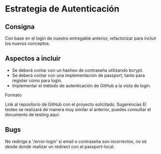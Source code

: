 # Estrategia de Autenticación

## Consigna
 
Con base en el login de nuestro entregable anterior, refactorizar para incluir los nuevos conceptos.

## Aspectos a incluir

- Se deberá contar con un hasheo de contraseña utilizando bcrypt.
- Se deberá contar con una implementación de passport, tanto para register como para login.
- Implementar el método de autenticación de GitHub a la vista de login.

Formato

Link al repositorio de GitHub con el proyecto solicitado.
Sugerencias
El testeo se realizará de manera muy similar al anterior, puedes consultar el documento de testing aquí: 


## Bugs

No redirige a '/error-login' si email o contraseña son incorrectos, no sé desde donde realizar un redirect con el passport-local.



